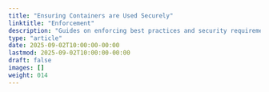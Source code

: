```yaml
---
title: "Ensuring Containers are Used Securely"
linktitle: "Enforcement"
description: "Guides on enforcing best practices and security requirements related to Chainguard Containers."
type: "article"
date: 2025-09-02T10:00:00-00:00
lastmod: 2025-09-02T10:00:00-00:00
draft: false
images: []
weight: 014
---
```


